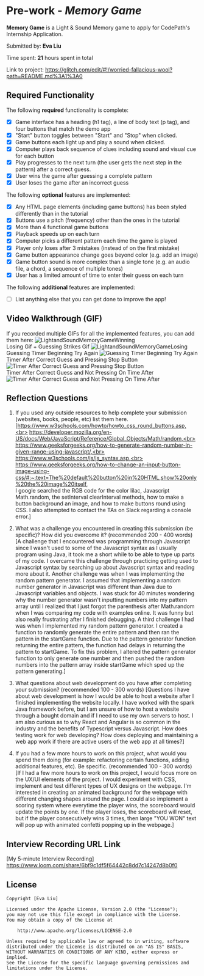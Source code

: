 # Pre-work - _Memory Game_

**Memory Game** is a Light & Sound Memory game to apply for CodePath's Internship Application.

Submitted by: **Eva Liu**

Time spent: **21** hours spent in total

Link to project: https://glitch.com/edit/#!/worried-fallacious-wool?path=README.md%3A1%3A0

## Required Functionality

The following **required** functionality is complete:

- [x] Game interface has a heading (h1 tag), a line of body text (p tag), and four buttons that match the demo app
- [x] "Start" button toggles between "Start" and "Stop" when clicked.
- [x] Game buttons each light up and play a sound when clicked.
- [x] Computer plays back sequence of clues including sound and visual cue for each button
- [x] Play progresses to the next turn (the user gets the next step in the pattern) after a correct guess.
- [x] User wins the game after guessing a complete pattern
- [x] User loses the game after an incorrect guess

The following **optional** features are implemented:

- [x] Any HTML page elements (including game buttons) has been styled differently than in the tutorial
- [x] Buttons use a pitch (frequency) other than the ones in the tutorial
- [x] More than 4 functional game buttons
- [x] Playback speeds up on each turn
- [x] Computer picks a different pattern each time the game is played
- [x] Player only loses after 3 mistakes (instead of on the first mistake)
- [x] Game button appearance change goes beyond color (e.g. add an image)
- [x] Game button sound is more complex than a single tone (e.g. an audio file, a chord, a sequence of multiple tones)
- [x] User has a limited amount of time to enter their guess on each turn

The following **additional** features are implemented:

- [ ] List anything else that you can get done to improve the app!

## Video Walkthrough (GIF)

If you recorded multiple GIFs for all the implemented features, you can add them here:
![LightandSoundMemoryGameWinning](https://user-images.githubusercontent.com/69877857/160548546-a491c1f4-d949-468e-81c2-fe0f802a0891.gif)
<br>Losing Gif + Guessing Strikes Gif
![LightandSoundMemoryGameLosing](https://user-images.githubusercontent.com/69877857/160548573-d32a4cb8-957d-4195-ad7e-3dcc375ca7ad.gif)
<br>Guessing Timer Beginning Try Again
![Guessing Timer Beginning Try Again](https://user-images.githubusercontent.com/69877857/160548938-e19f0a08-f529-434d-8c62-afc33d98e265.gif)
<br>Timer After Correct Guess and Pressing Stop Button
![Timer After Correct Guess and Pressing Stop Button](https://user-images.githubusercontent.com/69877857/160548689-2aba3517-292c-4e35-9553-7677d53acc74.gif)
<br>Timer After Correct Guess and Not Pressing On Time After
![Timer After Correct Guess and Not Pressing On Time After](https://user-images.githubusercontent.com/69877857/160549054-a9f61041-ea62-43b4-9263-a328216df243.gif)

## Reflection Questions

1. If you used any outside resources to help complete your submission (websites, books, people, etc) list them here.
   [https://www.w3schools.com/howto/howto_css_round_buttons.asp,<br>
   https://developer.mozilla.org/en-US/docs/Web/JavaScript/Reference/Global_Objects/Math/random,<br>
   https://www.geeksforgeeks.org/how-to-generate-random-number-in-given-range-using-javascript/,<br>
   https://www.w3schools.com/js/js_syntax.asp,<br>
   https://www.geeksforgeeks.org/how-to-change-an-input-button-image-using-css/#:~:text=The%20default%20button%20in%20HTML,show%20only%20the%20image%20itself, <br>
   I google searched the RGB code for the color lilac, Javascript Math.random, the setInterval clearInterval methods,
   how to make a button background an image, and how to make buttons round using CSS. I also attempted to contact the
   TAs on Slack regarding a console error.]

2. What was a challenge you encountered in creating this submission (be specific)? How did you overcome it? (recommended 200 - 400 words)
   [A challenge that I encountered was programming through Javascript since I wasn't used to
   some of the Javascript syntax as I usually program using Java, it took me a short while to be able to type up parts of my code.
   I overcame this challenge through practicing getting used to Javascript syntax by searching up about Javascript
   syntax and reading more about it.
   Another challenge was when I was implementing the random pattern generator. I assumed that implementing a random number
   generator in Javascript was different than Java due to Javascript variables and objects. I was stuck for 40 minutes
   wondering why the number generator wasn't inputting numbers into my pattern array until I realized that I just forgot
   the parenthesis after Math.random when I was comparing my code with examples online.
   It was funny but also really frustrating after I finished debugging.
   A third challenge I had was when I implemented my random pattern generator. I created a function to randomly generate the
   entire pattern and then ran the pattern in the startGame function. Due to the pattern generator function returning the
   entire pattern, the function had delays in returning the pattern to startGame. To fix this problem, I altered the pattern
   generator function to only generate one number and then pushed the random numbers into the pattern array inside startGame
   which sped up the pattern generating.]

3. What questions about web development do you have after completing your submission? (recommended 100 - 300 words)
   [Questions I have about web development is how I would be able to host a website after I finished implementing
   the website locally. I have worked with the spark Java framework before, but I am unsure of how to host a
   website through a bought domain and if I need to use my own servers to host. I am also curious as to why React
   and Angular is so common in the industry and the benefits of Typescript versus Javascript. How does testing
   work for web developing? How does deploying and maintaining a web app work if there are active users of the
   web app at all times?]

4. If you had a few more hours to work on this project, what would you spend them doing
   (for example: refactoring certain functions, adding additional features, etc). Be specific. (recommended 100 - 300 words)
   [If I had a few more hours to work on this project, I would focus more on the UX/UI elements of the project. I would experiment
   with CSS, implement and test different types of UX designs on the webpage. I'm interested in creating an animated background
   for the webpage with different changing shapes around the page. I could also implement a scoring system where everytime the
   player wins, the scoreboard would update the points by one. If the player loses, the scoreboard will reset, but if the
   player consecutively wins 3 times, then large "YOU WON" text will pop up with animated confetti popping up in the webpage.]

## Interview Recording URL Link

[My 5-minute Interview Recording] https://www.loom.com/share/6bf9c1df5f64442c8dd7c14247d8b0f0

## License

    Copyright [Eva Liu]

    Licensed under the Apache License, Version 2.0 (the "License");
    you may not use this file except in compliance with the License.
    You may obtain a copy of the License at

        http://www.apache.org/licenses/LICENSE-2.0

    Unless required by applicable law or agreed to in writing, software
    distributed under the License is distributed on an "AS IS" BASIS,
    WITHOUT WARRANTIES OR CONDITIONS OF ANY KIND, either express or implied.
    See the License for the specific language governing permissions and
    limitations under the License.
